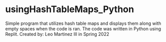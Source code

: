 # usingHashTableMaps_Python
Simple program that utilizes hash table maps and displays them along with empty spaces when the code is ran.
The code was written in Python using Replit.
Created by: Leo Martinez III in Spring 2022
